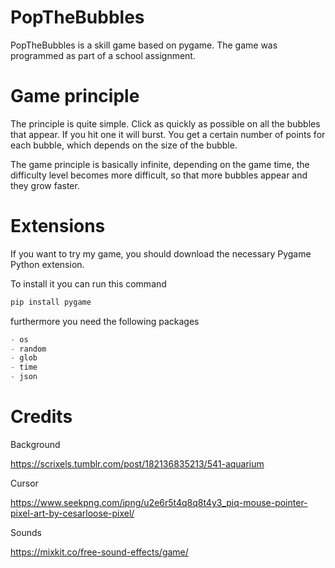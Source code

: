 # PopTheBubbles
PopTheBubbles is a skill game based on pygame. The game was programmed as part of a school assignment.

# Game principle
The principle is quite simple. Click as quickly as possible on all the bubbles that appear. If you hit one it will burst. You get a certain number of points for each bubble, which depends on the size of the bubble.

The game principle is basically infinite, depending on the game time, the difficulty level becomes more difficult, so that more bubbles appear and they grow faster.

# Extensions
If you want to try my game, you should download the necessary Pygame Python extension.

To install it you can run this command
```py
pip install pygame
```

furthermore you need the following packages
```py
- os
- random
- glob
- time
- json
```

# Credits
Background

https://scrixels.tumblr.com/post/182136835213/541-aquarium


Cursor

https://www.seekpng.com/ipng/u2e6r5t4q8q8t4y3_piq-mouse-pointer-pixel-art-by-cesarloose-pixel/


Sounds

https://mixkit.co/free-sound-effects/game/
